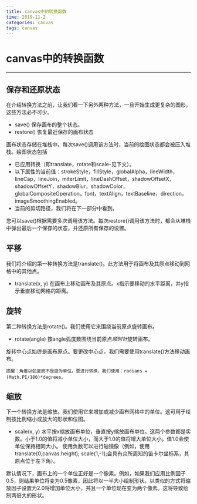 ```yaml
---
title: canvas中的转换函数
time: 2019-11-2
categories: canvas
tags: canvas
---
```

# canvas中的转换函数
---

## 保存和还原状态
在介绍转换方法之前，让我们看一下另外两种方法，一旦开始生成更复杂的图形，这些方法必不可少。
* save()
保存画布的整个状态。
* restore()
恢复最近保存的画布状态

画布状态存储在堆栈中。每次save()调用该方法时，当前的绘图状态都会被压入堆栈。绘图状态包括
* 已应用转换（即translate，rotate和scale-见下文）。
* 以下属性的当前值：strokeStyle，fillStyle，globalAlpha，lineWidth，lineCap，lineJoin，miterLimit，lineDashOffset，shadowOffsetX，shadowOffsetY，shadowBlur，shadowColor，globalCompositeOperation，font，textAlign，textBaseline，direction，imageSmoothingEnabled。
* 当前的剪切路径，我们将在下一部分中看到。

您可以save()根据需要多次调用该方法。每次restore()调用该方法时，都会从堆栈中弹出最后一个保存的状态，并还原所有保存的设置。

## 平移
我们将介绍的第一种转换方法是translate()。此方法用于将画布及其原点移动到网格中的其他点。
* translate(x, y)
在画布上移动画布及其原点。x指示要移动的水平距离，并y指示垂直移动网格的距离。


## 旋转
第二种转换方法是rotate()。我们使用它来围绕当前原点旋转画布。
* rotate(angle)
按angle弧度数围绕当前原点*顺时针*旋转画布。

旋转中心点始终是画布原点。要更改中心点，我们需要使用translate()方法移动画布。
```
提醒：角度以弧度而不是度为单位。要进行转换，我们使用：radians = (Math.PI/180)*degrees。
```

## 缩放
下一个转换方法是缩放。我们使用它来增加或减少画布网格中的单位。这可用于绘制按比例缩小或放大的形状和位图。
* scale(x, y)
水平按x缩放画布单位，垂直按y缩放画布单位。这两个参数都是实数。小于1.0的值将减小单位大小，而大于1.0的值将增大单位大小。值1.0会使单位保持相同大小。
使用负数可以进行轴镜像（例如，使用translate(0,canvas.height); scale(1,-1);会具有众所周知的笛卡尔坐标系，其原点位于左下角）。

默认情况下，画布上的一个单位正好是一个像素。例如，如果我们应用比例因子0.5，则结果单位将变为0.5像素，因此将以一半大小绘制形状。以类似的方式将缩放因子设置为2.0将增加单位大小，并且一个单位现在变为两个像素。这将导致绘制两倍大的形状。